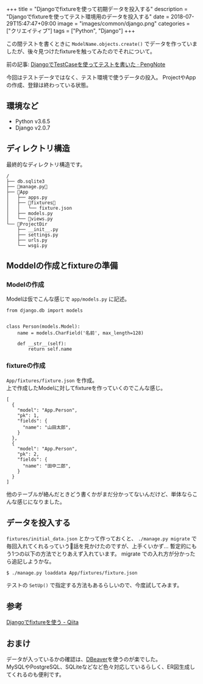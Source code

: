 +++
title = "Djangoでfixtureを使って初期データを投入する"
description = "Djangoでfixtureを使ってテスト環境用のデータを投入する"
date = 2018-07-29T15:47:47+09:00
image = "images/common/django.png"
categories = ["クリエイティブ"]
tags = ["Python", "Django"]
+++

この間テストを書くときに ``ModelName.objects.create()`` でデータを作っていましたが、後々見つけたfixtureを触ってみたのでそれについて。

前の記事: [DjangoでTestCaseを使ってテストを書いた · PengNote](https://blog.daisukekonishi.com/post/django-test/)

今回はテストデータではなく、テスト環境で使うデータの投入。
ProjectやAppの作成、登録は終わっている状態。

## 環境など

- Python v3.6.5
- Django v2.0.7

## ディレクトリ構造
最終的なディレクトリ構造です。

```
/
├── db.sqlite3
├── manage.py
├── App
│   ├── apps.py
│   ├── fixtures
│   │   └── fixture.json
│   ├── models.py
│   └── views.py
└── ProjectDir
    ├── __init__.py
    ├── settings.py
    ├── urls.py
    └── wsgi.py
```

## Moddelの作成とfixtureの準備
### Modelの作成
Modelは仮でこんな感じで ``app/models.py`` に記述。

```
from django.db import models


class Person(models.Model):
    name = models.CharField('名前', max_length=128)

    def __str__(self):
        return self.name
```

### fixtureの作成
``App/fixtures/fixture.json`` を作成。  
上で作成したModelに対してfixtureを作っていくのでこんな感じ。

```
[
  {
    "model": "App.Person",
    "pk": 1,
    "fields": {
      "name": "山田太郎",
    }
  },
  {
    "model": "App.Person",
    "pk": 2,
    "fields": {
      "name": "田中二郎",
    }
  }
]
```

他のテーブルが絡んだときどう書くかがまだ分かってないんだけど、単体ならこんな感じになりました。

## データを投入する
``fixtures/initial_data.json`` とかって作っておくと、 ``./manage.py migrate`` で毎回入れてくれるっていう話を見かけたのですが、上手くいかず…
暫定的にもう1つの以下の方法でとりあえず入れています。
migrate での入れ方が分かったら追記しようかな。

```
$ ./manage.py loaddata App/fixtures/fixture.json
```

テストの ``SetUp()`` で指定する方法もあるらしいので、今度試してみます。

## 参考
[Djangoでfixtureを使う - Qiita](https://qiita.com/zakuro9715/items/f650c087e82c01ed8366)


## おまけ
データが入っているかの確認は、[DBeaver](https://dbeaver.io/)を使うのが楽でした。  
MySQLやPostgreSQL、SQLiteなどなど色々対応しているらしく、ER図生成してくれるのも便利です。